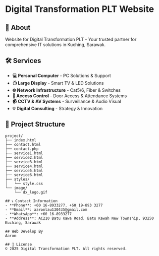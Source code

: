 # Digital Transformation PLT Website

## 🚀 About
Website for Digital Transformation PLT - Your trusted partner for comprehensive IT solutions in Kuching, Sarawak.

## 🛠️ Services
- **💻 Personal Computer** - PC Solutions & Support
- **📺 Large Display** - Smart TV & LED Solutions  
- **🌐 Network Infrastructure** - Cat5/6, Fiber & Switches
- **🚪 Access Control** - Door Access & Attendance Systems
- **📹 CCTV & AV Systems** - Surveillance & Audio Visual
- **💡 Digital Consulting** - Strategy & Innovation

## 📁 Project Structure
```
project/
├── index.html
├── contact.html
├── contact.php
├── service1.html
├── service2.html
├── service3.html
├── service4.html
├── service5.html
├── service6.html
├── styles/
│   └── style.css
└── image/
    └── dx_logo.gif

## 📞 Contact Information
- **Phone**: +60 16-8933277, +60 19-893 3277
- **Email**: aaronlau130435@gmail.com
- **WhatsApp**: +60 16-8933277
- **Address**: AC210 Batu Kawa Road, Batu Kawah New Township, 93250 Kuching, Sarawak

## Web Develop By
Aaron

## 📝 License
© 2025 Digital Transformation PLT. All rights reserved.

